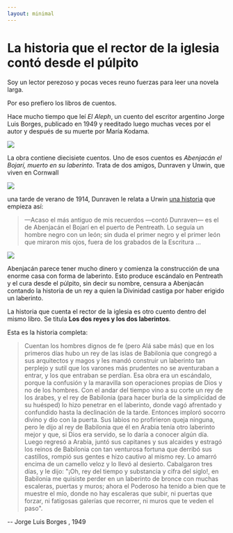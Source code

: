 ```yaml
---
layout: minimal
---
```


# La historia que el rector de la iglesia contó desde el púlpito

Soy un lector perezoso y pocas veces reuno fuerzas para leer una novela larga.

Por eso prefiero los libros de cuentos.

Hace mucho tiempo que leí *El Aleph*, 
un cuento del escritor argentino Jorge Luis Borges, publicado en 1949 y reeditado  luego muchas veces por el autor y después de su muerte por María Kodama. 

![](https://3.bp.blogspot.com/-xyDA_BNg95M/TY_Q3GLZW0I/AAAAAAAACTM/PfGEB2qQvg8/s1600/hkgk.jpg)

La obra contiene diecisiete cuentos. Uno de esos cuentos es 
*Abenjacán el Bojarí, muerto en su laberinto*. 
Trata de dos amigos, Dunraven y Unwin, que viven en Cornwall

![](https://www.thetimes.co.uk/imageserver/image/%2Fmethode%2Ftimes%2Fprod%2Fweb%2Fbin%2Fdfbf8a5e-a253-11e9-b7db-61a6074b49a3.jpg?crop=5616%2C3159%2C0%2C293&resize=1180)

una tarde de verano de 1914, Dunraven le relata a Urwin [una historia](https://estoespurocuento.wordpress.com/2013/08/12/jorge-luis-borges-abenjacan-el-bojari-muerto-en-su-laberinto-cuento/)
que empieza así:

> —Acaso el más antiguo de mis recuerdos —contó Dunraven— es el de Abenjacán el Bojarí en el puerto de Pentreath. Lo seguía un hombre negro con un león; sin duda el primer negro y el primer león que miraron mis ojos, fuera de los grabados de la Escritura ...

![](https://i.pinimg.com/originals/03/0c/a0/030ca0845ce24ee9e31bd2e8371d57e3.jpg)

Abenjacán parece tener mucho dinero y comienza la construcción de una enorme casa con forma de laberinto. Esto produce escándalo en Pentreath y el cura desde el púlpito, sin decir su nombre, censura a Abenjacán contando la historia de un rey a quien la Divinidad castiga por haber erigido un laberinto.

La historia que cuenta el rector de la iglesia es otro cuento dentro del mismo libro.
Se titula **Los dos reyes y los dos laberintos**.

Esta es la historia completa:

> Cuentan los hombres dignos de fe (pero Alá sabe más) que en los primeros días hubo un rey de las islas de Babilonia que congregó a sus arquitectos y magos y les mandó construir un laberinto tan perplejo y sutil que los varones más prudentes no se aventuraban a entrar, y los que entraban se perdían. Esa obra era un escándalo, porque la confusión y la maravilla son operaciones propias de Dios y no de los hombres. Con el andar del tiempo vino a su corte un rey de los árabes, y el rey de Babilonia (para hacer burla de la simplicidad de su huésped) lo hizo penetrar en el laberinto, donde vagó afrentado y confundido hasta la declinación de la tarde. Entonces imploró socorro divino y dio con la puerta. Sus labios no profirieron queja ninguna, pero le dijo al rey de Babilonia que él en Arabia tenía otro laberinto mejor y que, si Dios era servido, se lo daría a conocer algún día. Luego regresó a Arabia, juntó sus capitanes y sus alcaides y estragó los reinos de Babilonia con tan venturosa fortuna que derribó sus castillos, rompió sus gentes e hizo cautivo al mismo rey. Lo amarró encima de un camello veloz y lo llevó al desierto. Cabalgaron tres días, y le dijo: 
> "¡Oh, rey del tiempo y substancia y cifra del siglo!, en Babilonia me quisiste perder en un laberinto de bronce con muchas escaleras, puertas y muros; ahora el Poderoso ha tenido a bien que te muestre el mío, donde no hay escaleras que subir, ni puertas que forzar, ni fatigosas galerías que recorrer, ni muros que te veden el paso".
> 

-- Jorge Luis Borges , 1949
